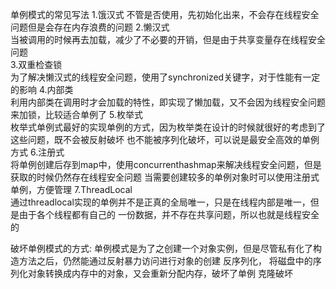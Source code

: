 单例模式的常见写法
1.饿汉式 
不管是否使用，先初始化出来，不会存在线程安全问题但是会存在内存浪费的问题
2.懒汉式  
当被调用的时候再去加载，减少了不必要的开销，但是由于共享变量存在线程安全问题  
3.双重检查锁  
为了解决懒汉式的线程安全问题，使用了synchronized关键字，对于性能有一定的影响
4.内部类  
利用内部类在调用时才会加载的特性，即实现了懒加载，又不会因为线程安全问题来加锁，比较适合单例了
5.枚举式  
枚举式单例式最好的实现单例的方式，因为枚举类在设计的时候就很好的考虑到了这些问题，既不会被反射破坏
也不能被序列化破坏，可以说是最安全高效的单例方式
6.注册式  
将单例创建后存到map中，使用concurrenthashmap来解决线程安全问题，但是获取的时候仍然存在线程安全问题
当需要创建较多的单例对象时可以使用注册式单例，方便管理 
7.ThreadLocal  
通过threadlocal实现的单例并不是正真的全局唯一，只是在线程内部是唯一，但是由于各个线程都有自己的
一份数据，并不存在共享问题，所以也就是线程安全的

破坏单例模式的方式:
单例模式是为了之创建一个对象实例，但是尽管私有化了构造方法之后，仍然能通过反射暴力访问进行对象的创建
反序列化，  将磁盘中的序列化对象转换成内存中的对象，又会重新分配内存，破坏了单例
克隆破坏  



